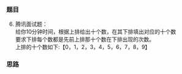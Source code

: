 ### 题目
6. 腾讯面试题：  
给你10分钟时间，根据上排给出十个数，在其下排填出对应的十个数  
要求下排每个数都是先前上排那十个数在下排出现的次数。  
上排的十个数如下:【0，1，2，3，4，5，6，7，8，9】

### 思路
